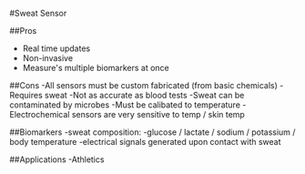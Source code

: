 #Sweat Sensor

##Pros
  * Real time updates
  * Non-invasive
  * Measure's multiple biomarkers at once

##Cons
  -All sensors must be custom fabricated (from basic chemicals)
  -Requires sweat
  -Not as accurate as blood tests
  -Sweat can be contaminated by  microbes
  -Must be calibated to temperature
  -Electrochemical sensors are very sensitive to temp / skin temp


##Biomarkers
  -sweat composition:
    -glucose / lactate / sodium / potassium / body temperature
  -electrical signals generated upon contact with sweat

##Applications
  -Athletics
